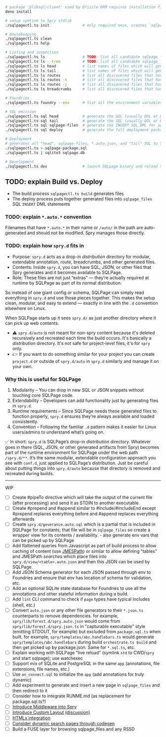 ```bash
# package '@libsql/client' used by Drizzle ORM requires installation first
deno install

# setup symlink to Spry stdlib
./sqlpagectl.ts init               # only required once, creates `sqlpage/sqlpage.json` and `src/spry` symlink

# Housekeeping
./sqlpagectl.ts clean
./sqlpagectl.ts help

# Listing and inspection
./sqlpagectl.ts ls                 # TODO: list all candidate sqlpage_files content files and if there are any annotation errors
./sqlpagectl.ts ls --tree          # TODO: list all candidate sqlpage_files content files as a tree
./sqlpagectl.ts ls head            # list names of files which will generate SQL DDL/DML for "init" operations that go before sqlpage_files inserts
./sqlpagectl.ts ls tail            # list names of files which will generate SQL DDL/DML for "finalization" operations that go after sqlpage_files inserts
./sqlpagectl.ts ls routes          # list all discovered files that have route annotations as a tree
./sqlpagectl.ts ls routes -t       # list all discovered files that have route annotations as a table
./sqlpagectl.ts ls routes -j       # list all discovered files that have route annotations as JSON
./sqlpagectl.ts ls breadcrumbs     # list all discovered files that have route annotations as breadcrumbs

# Foundries
./sqlpagectl.ts foundry --env      # list all the environment variables which will be made available to executables

# SQL emission
./sqlpagectl.ts sql head           # generate the SQL (usually DDL or DML, not SQL) that go before sqlpage_files inserts
./sqlpagectl.ts sql tail           # generate the SQL (usually DDL or DML, not SQL) that go after sqlpage_files inserts
./sqlpagectl.ts sql sqlpage-files  # generate the INSERT SQL DML for sqlpage_files contents
./sqlpagectl.ts sql deploy         # generate the full deployment package (all the above)

# Deployment
# generates all "head", sqlpage-files, *.auto.json, and "tail" SQL to STDOUT
./sqlpagectl.ts > sqlpage-package.sql
./sqlpagectl.ts | sqlite3 sqlpage.db

# Development
./sqlpagectl.ts dev                # launch SQLpage binary and reload SQLite content on file changes
```

## TODO: explain Build vs. Deploy

- The build process `sqlpagectl.ts build` generates files
- The deploy process puts together generated files into `sqlpage_files` SQL
  `INSERT` DML statements

### TODO: explain `*.auto.*` convention

Filenames that have `*.auto.*` in their name or `/auto/` in the path are
auto-generated and should not be modified. Spry manages those directly.

### TODO: explain how `spry.d` fits in

- Purpose: `spry.d` acts as a drop-in _distribution_ directory for modular,
  extendable annotation, route, breadcrumbs, and other generated files.
- Contents: Inside `spry.d`, you can have SQL, JSON, or other files that Spry
  generates and it becomes available to SQLPage.
- Role: These files are not just “extras” — they’re actually required at runtime
  by SQLPage as part of its normal distribution.

So instead of one giant config or schema, SQLPage can simply read everything in
`spry.d` and use those pieces together. This makes the setup clean, modular, and
easy to extend — exactly in line with the `.d` convention elsewhere on Linux.

When SQLPage starts up it sees `spry.d/` as just another directory where it can
pick up web contents.

- ⚠️ `spry.d/auto` is not meant for _non_-spry content because it's deleted
  recursively and recreated each time the build occurs. It's basically a
  _distribution_ directory. It's not safe for project-level files, it's for
  `spry` only.
- 👉 If you want to do something similar for your project you can create
  `project.d` or outside of `spry.d/auto` in `spry.d` similarly and manage it on
  your own.

### Why this is useful for SQLPage

1. Modularity – You can drop in new SQL or JSON snippets without touching core
   SQLPage code.
2. Extendability – Developers can add functionality just by generating files in
   `spry.d`.
3. Runtime requirements – Since SQLPage needs these generated files to function
   properly, `spry.d` ensures they’re always available and loaded consistently.
4. Convention – Following the familiar `.d` pattern makes it easier for Linux
   users/admins to understand what’s going on.

✅ In short: `spry.d` is SQLPage’s drop-in _distribution_ directory. Whatever
goes in there (SQL, JSON, or other generated artifacts from Spry) becomes part
of the runtime environment for SQLPage under the web path `/spry.d/**`. It’s the
same modular, extendable configuration approach you see with `conf.d`, just
applied to SQLPage’s distribution. Just be careful about putting things into
`spry.d/auto` because that directory is removed and recreated during builds.

---

WIP

- [ ] Create #pipeTo directive which will take the output of the current file
      (after processing) and send it as STDIN to another executable.
- [ ] Create #prepend and #append similar to #include/#includeEnd except
      #prepend replaces everything before and #append replaces everything
      afterwards
- [ ] Create `spry.d/goverance.auto.sql` which is a partial that is included in
      SQLPage for constants; that file will be in `sqlpage_files` so create a
      wrapper view for its contents / availability. - also generate env vars
      that can be picked up by SQLPage
- [ ] Add flattened queries from Javascript as part of build process to allow
      caching of content (use
      [JMESPath](https://github.com/cloudydeno/jmespath)) or similar to allow
      defining "tables" and JMESPath _searches_ which place files into
      `spry.d/view/<table>.auto.json` and then this JSON can be used by SQLPage.
- [ ] Add JSON Schema generator for each JSON passed through env to Foundries
      and ensure that env has location of schema for validation, etc.
- [ ] Add an optional SQLite state database for Foundries to use all the
      annotations and other stateful information during a build.
- [ ] Add `lint` CLI command to check if `page` types have typical includes
      (shell, etc.)
- [ ] Convert `auto.json` or any other file generators to their `*.json.ts`
      counterparts to remove dependencies. for example,
      `spry/lib/forest.d/spry.auto.json` would come from
      `spry/lib/forest.d/spry.json.ts` in "capturable executable" style
      (emitting STDOUT, for example) but excluded from `package.sql.ts` when
      built. for example, `spry/templates/abc.handlebars.ts` would generate
      `spry/templates/abc.handlebars` during build `orchestrate.ts build` and
      then get picked up by package.json. Same for `*.sql.ts`, etc.
- [ ] Explain working with SQLPage "live reload" (symlink `std` to CWD/`spry`
      and start sqlpage); use watchexec
- [ ] Support mix of SQLite and PostgreSQL in the same `app` (annotations, file
      extensions, file names, etc.)
- [ ] Use `on_connect.sql` to initialize the `app` (add annotations for truly
      dynamic)
- [ ] Add experiment to generate and insert a new page in `sqlpage_files` and
      then redirect to it
- [ ] Consider how to integrate RUNME.md (as replacement for package.sql.ts?)
- [ ] [Introduce Middleware into Spry](https://github.com/sqlpage/SQLPage/discussions/584)
- [ ] [Introduce Custom Layout](https://github.com/sqlpage/SQLPage/blob/main/sqlpage/templates/shell.handlebars)
      [(discussion)](https://github.com/sqlpage/SQLPage/discussions/731)
- [ ] [HTMLx integration](https://github.com/sqlpage/SQLPage/discussions/628)
- [ ] [Consider dynamic search pages through codegen](https://github.com/sqlpage/SQLPage/discussions/699)
- [ ] Build a FUSE layer for browsing sqlpage_files and any RSSD
